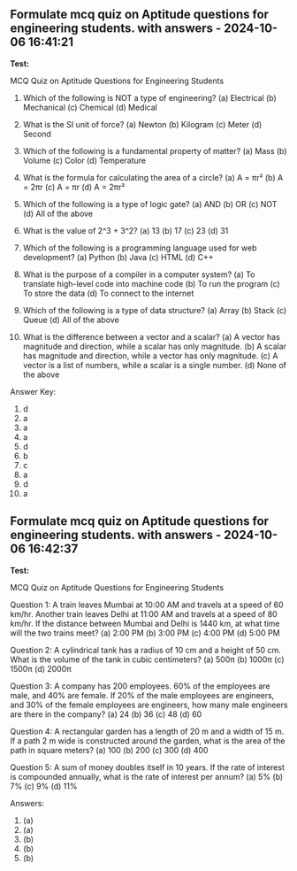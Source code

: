

## Formulate mcq quiz on Aptitude questions for engineering students. with answers - 2024-10-06 16:41:21

**Test:**

MCQ Quiz on Aptitude Questions for Engineering Students

1. Which of the following is NOT a type of engineering?
(a) Electrical
(b) Mechanical
(c) Chemical
(d) Medical

2. What is the SI unit of force?
(a) Newton
(b) Kilogram
(c) Meter
(d) Second

3. Which of the following is a fundamental property of matter?
(a) Mass
(b) Volume
(c) Color
(d) Temperature

4. What is the formula for calculating the area of a circle?
(a) A = πr²
(b) A = 2πr
(c) A = πr
(d) A = 2πr²

5. Which of the following is a type of logic gate?
(a) AND
(b) OR
(c) NOT
(d) All of the above

6. What is the value of 2^3 + 3^2?
(a) 13
(b) 17
(c) 23
(d) 31

7. Which of the following is a programming language used for web development?
(a) Python
(b) Java
(c) HTML
(d) C++

8. What is the purpose of a compiler in a computer system?
(a) To translate high-level code into machine code
(b) To run the program
(c) To store the data
(d) To connect to the internet

9. Which of the following is a type of data structure?
(a) Array
(b) Stack
(c) Queue
(d) All of the above

10. What is the difference between a vector and a scalar?
(a) A vector has magnitude and direction, while a scalar has only magnitude.
(b) A scalar has magnitude and direction, while a vector has only magnitude.
(c) A vector is a list of numbers, while a scalar is a single number.
(d) None of the above

Answer Key:

1. d
2. a
3. a
4. a
5. d
6. b
7. c
8. a
9. d
10. a



## Formulate mcq quiz on Aptitude questions for engineering students. with answers - 2024-10-06 16:42:37

**Test:**

MCQ Quiz on Aptitude Questions for Engineering Students

Question 1:
A train leaves Mumbai at 10:00 AM and travels at a speed of 60 km/hr. Another train leaves Delhi at 11:00 AM and travels at a speed of 80 km/hr. If the distance between Mumbai and Delhi is 1440 km, at what time will the two trains meet?
(a) 2:00 PM
(b) 3:00 PM
(c) 4:00 PM
(d) 5:00 PM

Question 2:
A cylindrical tank has a radius of 10 cm and a height of 50 cm. What is the volume of the tank in cubic centimeters?
(a) 500π
(b) 1000π
(c) 1500π
(d) 2000π

Question 3:
A company has 200 employees. 60% of the employees are male, and 40% are female. If 20% of the male employees are engineers, and 30% of the female employees are engineers, how many male engineers are there in the company?
(a) 24
(b) 36
(c) 48
(d) 60

Question 4:
A rectangular garden has a length of 20 m and a width of 15 m. If a path 2 m wide is constructed around the garden, what is the area of the path in square meters?
(a) 100
(b) 200
(c) 300
(d) 400

Question 5:
A sum of money doubles itself in 10 years. If the rate of interest is compounded annually, what is the rate of interest per annum?
(a) 5%
(b) 7%
(c) 9%
(d) 11%

Answers:
1. (a)
2. (a)
3. (b)
4. (b)
5. (b)

